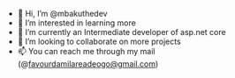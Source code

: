 - 👋 Hi, I’m @mbakuthedev
- 👀 I’m interested in learning more
- 🌱 I’m currently an Intermediate developer of asp.net core
- 💞️ I’m looking to collaborate on more projects 
- 📫 You can reach me through my mail (@favourdamilareadeogo@gmail.com)

<!---
mbakuthedev/mbakuthedev is a ✨ special ✨ repository because its `README.md` (this file) appears on your GitHub profile.
You can click the Preview link to take a look at your changes.
--->
